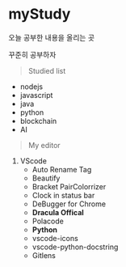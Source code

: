 # myStudy

오늘 공부한 내용을 올리는 곳 

꾸준히 공부하자

> Studied list
* nodejs
* javascript
* java
* python
* blockchain
* AI

> My editor

1. VScode
   * Auto Rename Tag
   * Beautify
   * Bracket PairColorrizer
   * Clock in status bar
   * DeBugger for Chrome
   * **Dracula Offical**
   * Polacode
   * **Python**
   * vscode-icons
   * vscode-python-docstring
   * Gitlens
